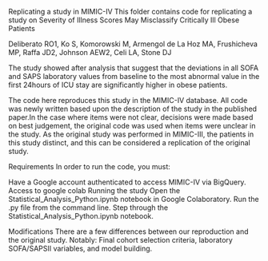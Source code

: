 Replicating a study in MIMIC-IV
This folder contains code for replicating a study on Severity of Illness Scores May Misclassify
Critically Ill Obese Patients

Deliberato RO1, Ko S, Komorowski M, Armengol de La Hoz MA, Frushicheva MP, Raffa JD2, Johnson AEW2, Celi LA, Stone DJ


The study showed after analysis that suggest that the deviations in all SOFA and SAPS laboratory values from baseline to the most abnormal value in the first 24hours of ICU stay are significantly higher in obese patients.

The code here reproduces this study in the MIMIC-IV database. All code was newly written based upon the description of the study in the published paper.In the case where items were not clear, decisions were made based on best judgement, the original code was used when items were unclear in the study. As the original study was performed in MIMIC-III, the patients in this study distinct, and this can be considered a replication of the original study.

Requirements
In order to run the code, you must:

Have a Google account authenticated to access MIMIC-IV via BigQuery.
Access to google colab
Running the study
Open the Statistical_Analysis_Python.ipynb notebook in Google Colaboratory.
Run the .py file from the command line.
Step through the Statistical_Analysis_Python.ipynb notebook.

Modifications
There are a few differences between our reproduction and the original study. Notably:
Final cohort selection criteria, laboratory SOFA/SAPSII variables, and model building.